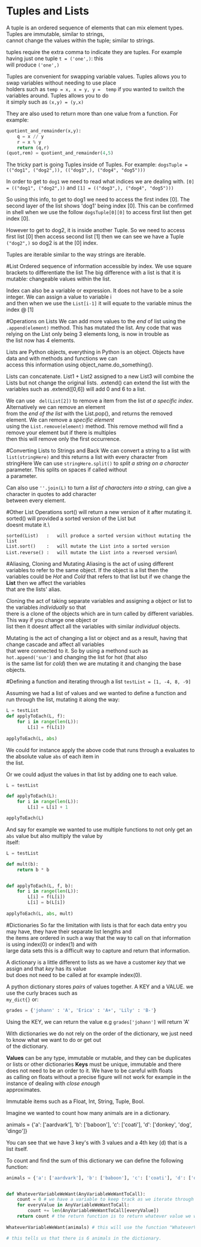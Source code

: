 # Tuples and Lists
A tuple is an ordered sequence of elements that can mix element types. Tuples are immutable, similar to strings,\
cannot change the values within the tuple; similar to strings.

tuples require the extra comma to indicate they are tuples. For example having just one tuple `t = ('one',)`: this\
will produce `('one',)`

Tuples are convenient for swapping variable values. Tuples allows you to swap variables without needing to use place\
holders such as `temp = x, x = y, y =  temp` if you wanted to switch the variables around. Tuples allows you to do \
it simply such as `(x,y) = (y,x)`

They are also used to return more than one value from a function. For example:

```python
quotient_and_remainder(x,y):
    q = x // y
    r = x % y
    return (q,r)
(quot,rem) = quotient_and_remainder(4,5)
```

The tricky part is going Tuples inside of Tuples. For example:
`dogsTuple = (("dog1", ("dog2",)), (("dog3",), ("dog4", "dog5")))`

In order to get to `dog1` we need to read what indices we are dealing with. `[0] = (("dog1", ("dog2",))` and
`[1] = (("dog3",), ("dog4", "dog5")))`

So using this info, to get to dog1 we need to access the first index [0]. The second layer of the list shows 'dog1'
being index [0]. This can be confirmed in shell when we use the follow `dogsTuple[0][0]` to access first list then 
get index [0].
 
However to get to dog2, it is inside another Tuple. So we need to access first list [0] then access second list [1]
then we can see we have a Tuple `("dog2",)` so dog2 is at the [0] index.


Tuples are iterable similar to the way strings are iterable.

#List
Ordered sequence of information accessible by index. We use square brackets to differentiate the list
The big difference with a list is that it is mutable: changeable values within the list.

Index can also be a variable or expression. It does not have to be a sole integer. We can assign a value to variable i\
and then when we use the `List[i-1]` it will equate to the variable minus the index @ [1]

#Operations on Lists
We can add more values to the *end* of list using the `.append(element)` method.
This has mutated the list. Any code that was relying on the List only being 3 elements long, is now in trouble as\
the list now has 4 elements.

Lists are Python objects, everything in Python is an object. Objects have data and with methods and functions we can \
access this information using object_name.do_something(). 

Lists can concatenate. List1 + List2 assigned to a new List3 will combine the Lists but not change the original lists.
.extend() can extend the list with the variables such as .extend([0,6]) will add 0 and 6 to a list.

We can use ` del(List[2])` to remove a item from the list *at a specific index*. Alternatively we can remove an element\
from the *end of the list* with the List.pop(), and returns the removed element. We can remove a *specific element* \
using the `List.remove(element)` method. This remove method will find a remove your element but if there is multiples\
then this will remove only the first occurrence. 

#Converting Lists to Strings and Back
We can convert a string to a list with `list(stringHere)` and this returns a list with every character from stringHere
We can use `stringHere.split()` to *split a string on a character* parameter. This splits on spaces if called without\
a parameter.

Can also use `''.join(L)` to turn a *list of characters into a string*, can give a character in quotes to add character\
between every element.

#Other List Operations
sort() will return a new version of it after mutating it. sorted() will provided a sorted version of the List but \
doesnt mutate it.\

`sorted(List)   :   will produce a sorted version without mutating the list`\
`List.sort()    :   will mutate the List into a sorted version`\
`List.reverse() :   will mutate the List into a reversed version`\

#Aliasing, Cloning and Mutating
Aliasing is the act of using different variables to refer to the same object. If the object is a list then the\
variables could be *Hot* and *Cold* that refers to that list but if we change the **List** then we affect the variables\
that are the lists' alias.

Cloning the act of taking separate variables and assigning a object or list to the variables *individually* so that\
there is a clone of the objects which are in turn called by different variables. This way if you change one object or \
list then it doesnt affect all the variables with similar *individual* objects.

Mutating is the act of changing a list or object and as a result, having that change cascade and affect all variables \
that were connected to it. So by using a methond such as `hot.append('sun')` and changing the list for hot (that also \
 is the same list for *cold*) then we are mutating it and changing the base objects.
 
#Defining a function and iterating through a list
`testList = [1, -4, 8, -9]`

Assuming we had a list of values and we wanted to define a function and run through the list, mutating it along the way:

```python
L = testList
def applyToEach(L, f):
    for i in range(len(L)):
        L[i] = f(L[i])
        
applyToEach(L, abs)
```

We could for instance apply the above code that runs through a evaluates to the absolute value `abs` of each item in\
the list.

Or we could adjust the values in that list by adding one to each value.

```python
L = testList

def applyToEach(L):
    for i in range(len(L)):
        L[i] = L[i] + 1

applyToEach(L)
```

And say for example we wanted to use multiple functions to not only get an `abs` value but also multiply the value by\
itself:
```python
L = testList

def mult(b):
    return b * b


def applyToEach(L, f, b):
    for i in range(len(L)):
        L[i] = f(L[i])
        L[i] = b(L[i])
        
applyToEach(L, abs, mult)
```
#Dictionaries
So far the limitation with lists is that for each data entry you may have, they have their separate list lengths and \
the items are ordered in such a way that the way to call on that information is using index(0) or index(1) and with\
large data sets this is a difficult way to capture and return that information.

A dictionary is a little different to lists as we have a customer *key* that we assign and that *key* has its value\
but does not need to be called at for example index(0). 

A python dictionary stores *pairs* of values together. A KEY and a VALUE. we use the curly braces such as \
`my_dict{}` or:

```python
grades = {'johann' : 'A', 'Erica' : 'A+', 'Lily' : 'B-'}
```

Using the KEY, we can return the value e.g `grades['johann']` will return 'A' 

With dictionaries we do not rely on the order of the dictionary, we just need to know what we want to do or get out\
of the dictionary.

**Values** can be any type, immutable or mutable, and they can be duplicates or lists or other dictionaries
**Keys** must be unique, immutable and there does not need to be an order to it. We have to be careful with floats\
as calling on floats without a precise figure will not work for example in the instance of dealing with *close enough*\
approximates.

Immutable items such as a Float, Int, String, Tuple, Bool.

Imagine we wanted to count how many animals are in a dictionary.

animals = {'a': ['aardvark'], 'b': ['baboon'], 'c': ['coati'], 'd': ['donkey', 'dog', 'dingo']}

You can see that we have 3 key's with 3 values and a 4th key (d) that is a list itself.

To count and find the sum of this dictionary we can define the following function:

```python
animals = {'a': ['aardvark'], 'b': ['baboon'], 'c': ['coati'], 'd': ['donkey', 'dog', 'dingo']}


def WhateverVariableWeWant(AnyVariableWeWantToCall):
    count = 0 # we have a variable to keep track as we iterate through each value in the dictionary
    for everyValue in AnyVariableWeWantToCall:
        count += len(AnyVariableWeWantToCall[everyValue])
    return count # the return function is to return whatever value we wanted from the function and give it to the caller
    
WhateverVariableWeWant(animals) # this will use the function "WhateverVariableWeWant" and access the animals dict

# this tells us that there is 6 animals in the dictionary.

```
